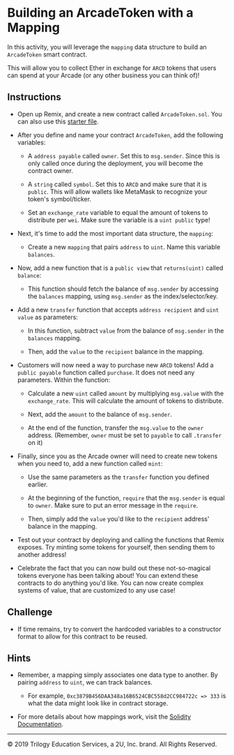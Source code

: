 # Building an ArcadeToken with a Mapping

In this activity, you will leverage the `mapping` data structure to build an `ArcadeToken` smart contract.

This will allow you to collect Ether in exchange for `ARCD` tokens that users can spend at your Arcade (or any other business you can think of)!

## Instructions

* Open up Remix, and create a new contract called `ArcadeToken.sol`. You can also use this [starter file](Unsolved/ArcadeToken.sol).

* After you define and name your contract `ArcadeToken`, add the following variables:

  * A `address payable` called `owner`. Set this to `msg.sender`. Since this is only called once during the deployment, you will become the contract owner.

  * A `string` called `symbol`. Set this to `ARCD` and make sure that it is `public`. This will allow wallets like MetaMask to recognize your token's symbol/ticker.

  * Set an `exchange_rate` variable to equal the amount of tokens to distribute per `wei`. Make sure the variable is a `uint public` type!

* Next, it's time to add the most important data structure, the `mapping`:

  * Create a new `mapping` that pairs `address` to `uint`. Name this variable `balances`.

* Now, add a new function that is a `public view` that `returns(uint)` called `balance`:

  * This function should fetch the balance of `msg.sender` by accessing the `balances` mapping, using `msg.sender` as the index/selector/key.

* Add a new `transfer` function that accepts `address recipient` and `uint value` as parameters:

  * In this function, subtract `value` from the balance of `msg.sender` in the `balances` mapping.

  * Then, add the `value` to the `recipient` balance in the mapping.

* Customers will now need a way to purchase new `ARCD` tokens! Add a `public payable` function called `purchase`. It does not need any parameters. Within the function:

  * Calculate a new `uint` called `amount` by multiplying `msg.value` with the `exchange_rate`. This will calculate the amount of tokens to distribute.

  * Next, add the `amount` to the balance of `msg.sender`.

  * At the end of the function, transfer the `msg.value` to the `owner` address. (Remember, `owner` must be set to `payable` to call `.transfer` on it)

* Finally, since you as the Arcade owner will need to create new tokens when you need to, add a new function called `mint`:

  * Use the same parameters as the `transfer` function you defined earlier.

  * At the beginning of the function, `require` that the `msg.sender` is equal to `owner`. Make sure to put an error message in the `require`.

  * Then, simply add the `value` you'd like to the `recipient` address' balance in the mapping.

* Test out your contract by deploying and calling the functions that Remix exposes. Try minting some tokens for yourself, then sending them to another address!

* Celebrate the fact that you can now build out these not-so-magical tokens everyone has been talking about! You can extend these contracts to do anything you'd like. You can now create complex systems of value, that are customized to any use case!

## Challenge

* If time remains, try to convert the hardcoded variables to a constructor format to allow for this contract to be reused.

## Hints

* Remember, a mapping simply associates one data type to another. By pairing `address` to `uint`, we can track balances.

  * For example, `0xc3879B456DAA348a16B6524CBC558d2CC984722c => 333` is what the data might look like in contract storage.

* For more details about how mappings work, visit the [Solidity Documentation](https://solidity.readthedocs.io/en/v0.5.13/types.html#mapping-types).

---

© 2019 Trilogy Education Services, a 2U, Inc. brand. All Rights Reserved.
